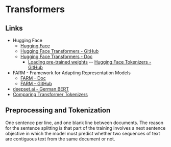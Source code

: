 # Transformers

## Links
- Hugging Face
  - [Hugging Face](https://huggingface.co/)
  - [Hugging Face Transformers - GitHub](https://github.com/huggingface/transformers)
  - [Hugging Face Transformers - Doc](https://huggingface.co/transformers/)
    - [Loading pre-trained weights](https://huggingface.co/transformers/serialization.html)
  -- [Hugging Face Tokenizers - GitHub](https://github.com/huggingface/tokenizers)
- FARM - Framework for Adapting Representation Models
  - [FARM - Doc](https://farm.deepset.ai/)
  - [FARM - GitHub](https://github.com/deepset-ai/FARM)
- [deepset.ai - German BERT](https://deepset.ai/german-bert)
- [Comparing Transformer Tokenizers](https://towardsdatascience.com/comparing-transformer-tokenizers-686307856955)

## Preprocessing and Tokenization
One sentence per line, and one blank line between documents. The reason for the sentence splitting is that part of the training involves a next sentence objective in which the model must predict whether two sequences of text are contiguous text from the same document or not.
